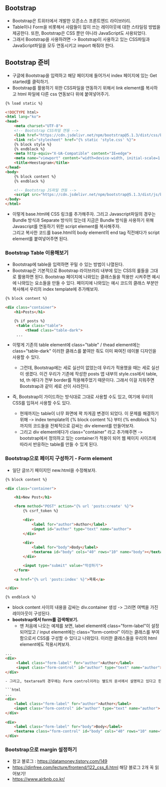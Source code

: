 ## Bootstrap
- Bootstrap은 트위터에서 개발한 오픈소스 프론트엔드 라이브러리.
- Table이나 Form을 비롯해서 사람들이 많이 쓰는 레이아웃에 대한 스타일링 방법을 제공한다. 또한, Bootstrap은 CSS 뿐만 아니라 JavaScript도 사용되었다.
- 그래서 Bootstrap을 사용하려면 -> Bootstrap이 사용하고 있는 CSS파일과 JavaScript파일을 모두 연동시키고 import 해줘야 한다.


## Bootstrap 준비
- 구글에 Bootstrap을 입력하고 해당 페이지에 들어가서 index 페이지에 있는 Get started를 클릭하기.
- Bootstrap를 활용하기 위한 CSS파일을 연동하기 위해서 link element를 복사하고 html 파일에 다른 css 연동보다 위에 붙여넣어주기.

```html
{% load static %}

<!DOCTYPE html>
<html lang="ko">
<head>
    <meta charset="UTF-8">
    <!-- Bootstrap CSS파일 연동 -->
    <link href="https://cdn.jsdelivr.net/npm/bootstrap@5.1.3/dist/css/bootstrap.min.css" rel="stylesheet" integrity="sha384-1BmE4kWBq78iYhFldvKuhfTAU6auU8tT94WrHftjDbrCEXSU1oBoqyl2QvZ6jIW3" crossorigin="anonymous">
    <link rel="stylesheet" href="{% static 'style.css' %}">
    {% block style %}
    {% endblock %}
    <meta http-equiv="X-UA-Compatible" content="IE=edge">
    <meta name="viewport" content="width=device-width, initial-scale=1.0">
    <title>Heestagram</title>
</head>
<body>
    {% block content %}
    {% endblock %}

    <!-- Bootstrap JS파일 연동 -->
    <script src="https://cdn.jsdelivr.net/npm/bootstrap@5.1.3/dist/js/bootstrap.bundle.min.js" integrity="sha384-ka7Sk0Gln4gmtz2MlQnikT1wXgYsOg+OMhuP+IlRH9sENBO0LRn5q+8nbTov4+1p" crossorigin="anonymous"></script>    
</body>
</html>
```

- 이렇게 base.html에 CSS 링크를 추가해주자. 그리고 Javascript파일의 경우는 Bundle 방식과 Separate 방식이 있는데 지금은 Bundle 방식을 사용하기 위해 Javascript를 연동하기 위한 script element를 복사해주자.  
  그리고 복사한 코드를 base.html의 body element의 end tag 직전에다가 script element를 붙여넣어주면 된다. 


### Bootstrap Table 이용해보기
- Bootstrap에 table을 입력하면 꾸밀 수 있는 방법이 나열된다.
- Bootstrap은 기본적으로 Bootstrap 라이브러리 내부에 있는 CSS의 룰들을 그대로 활용하면 된다. Bootstrap 페이지에 나와있는 클래스들을 적용만 시켜주면 예시에 나와있는 요소들을 만들 수 있다. 페이지에 나와있는 예시 코드의 클래스 부분만 복사해서 우리의 index template에 추가해보자.

```html
{% block content %}

<div class="container">    
    <h1>Posts</h1>

    {% if posts %}
     <table class="table">
         <thead class="table-dark">
     ...
```

- 이렇게 기존의 table element에 class="table" / thead element에는 class="table-dark" 이러한 클래스를 붙여만 줘도 이미 짜여진 테이블 디자인을 사용할 수 있다.
  - 그런데, Bootstrap에는 세로 실선이 없었는데 우리가 적용했을 때는 세로 실선이 생겼다. 이건 우리가 기존에 작성한 posts 앱 내부의 style.css에서 table, td, th 에다가 전부 border를 적용해주었기 때문이다. 그래서 이걸 지워주면 Bootstrap과 같이 세로 선이 사라진다.

- 즉, Bootstrap이 가이드하는 방식대로 그대로 사용할 수도 있고, 여기에 우리의 CSS를 입혀서 사용할 수도 있다. 
  - 현재까지는 table이 너무 화면에 꽉 차게끔 변경이 되었다. 이 문제를 해결하기 위해 -> index template의 {% block content %} 부터 {% endblock %} 까지의 코드들을 전체적으로 감싸는 div element를 만들어보자.
  - 그리고 div element에다가 class="container" 라고 추가해주면 -> bootstrap에서 정의하고 있는 container가 적용이 되어 웹 페이지 사이즈에 따라서 반응하는 table를 만들 수 있게 된다.


### Bootstrap으로 페이지 구성하기 - Form element
- 일단 글쓰기 페이지인 new.html을 수정해보자.
```html
{% block content %}

<div class="container">

    <h1>New Post</h1>

    <form method="POST" action="{% url 'posts:create' %}">
        {% csrf_token %}

        <div>
            <label for="author">Author</label>
            <input id="author" type="text" name="author">
        </div>
        
        <div>
            <label for="body">Body</label>
            <textarea id="body" cols="40" rows="10" name="body"></textarea>
        </div>

        <input type="submit" value="작성하기">   
    </form>
   
    <a href="{% url 'posts:index' %}">목록</a>

</div>    

{% endblock %}    
```

- block content 사이의 내용을 감싸는 div.container 생성 -> 그러면 여백을 가진 레이아웃이 구성된다.
- **bootstrap에서 form를 검색해보기.**
  - 맨 처음에 나오는 예제를 보면, label element에 class="form-label"이 설정되어있고 / input element에는 class="form-control" 이라는 클래스를 부여함으로서 CSS를 구성할 수 있다고 나와있다. 이러한 클래스들을 우리의 html element에도 적용시켜보자.

```html
...
<div>
     <label class="form-label" for="author">Author</label>
     <input class="form-control" id="author" type="text" name="author">
</div>

- 그리고, textarea의 경우에는 Form control이라는 별도의 문서에서 설명하고 있다고 한다. 똑같이 class="form-control" 적용해보자.

```html
...
<div>
    <label class="form-label" for="author">Author</label>
    <input class="form-control" id="author" type="text" name="author">
</div>
        
<div>
    <label class="form-label" for="body">Body</label>
    <textarea class="form-control" id="body" cols="40" rows="10" name="body"></textarea>
</div>
```


### Bootstrap으로 margin 설정하기





- 참고 블로그 : https://datamoney.tistory.com/149
- https://dinfree.com/lecture/frontend/122_css_6.html 해당 블로그 2개 꼭 읽어보기!
- https://www.airbnb.co.kr/
